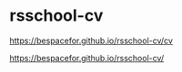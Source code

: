 # rsschool-cv

https://bespacefor.github.io/rsschool-cv/cv

https://bespacefor.github.io/rsschool-cv/

